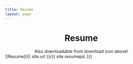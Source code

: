 ```yaml
---
title: Resume
layout: page
---
```

<div align="center">
<h1>Resume</h1>
Also downloadable from download icon above!
</div>
![Resume]({{ site.url }}/{{ site.resumepic }})

